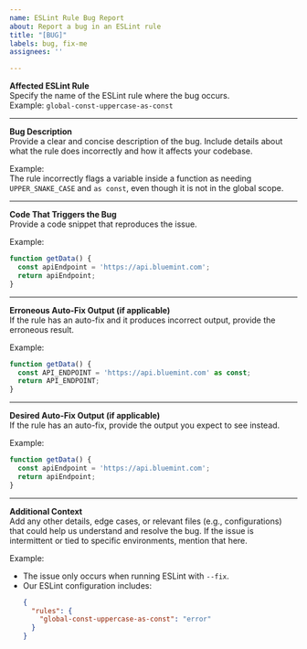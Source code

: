 ```yaml
---
name: ESLint Rule Bug Report
about: Report a bug in an ESLint rule
title: "[BUG]"
labels: bug, fix-me
assignees: ''

---
```


**Affected ESLint Rule**  
Specify the name of the ESLint rule where the bug occurs.  
Example: `global-const-uppercase-as-const`

---

**Bug Description**  
Provide a clear and concise description of the bug. Include details about what the rule does incorrectly and how it affects your codebase.

Example:  
The rule incorrectly flags a variable inside a function as needing `UPPER_SNAKE_CASE` and `as const`, even though it is not in the global scope.

---

**Code That Triggers the Bug**  
Provide a code snippet that reproduces the issue.  

Example:  
```javascript
function getData() {
  const apiEndpoint = 'https://api.bluemint.com';
  return apiEndpoint;
}
```

---

**Erroneous Auto-Fix Output (if applicable)**  
If the rule has an auto-fix and it produces incorrect output, provide the erroneous result.  

Example:  
```javascript
function getData() {
  const API_ENDPOINT = 'https://api.bluemint.com' as const;
  return API_ENDPOINT;
}
```

---

**Desired Auto-Fix Output (if applicable)**  
If the rule has an auto-fix, provide the output you expect to see instead.  

Example:  
```javascript
function getData() {
  const apiEndpoint = 'https://api.bluemint.com';
  return apiEndpoint;
}
```

---

**Additional Context**  
Add any other details, edge cases, or relevant files (e.g., configurations) that could help us understand and resolve the bug. If the issue is intermittent or tied to specific environments, mention that here.  

Example:  
- The issue only occurs when running ESLint with `--fix`.  
- Our ESLint configuration includes:  
  ```json
  {
    "rules": {
      "global-const-uppercase-as-const": "error"
    }
  }
  ```
